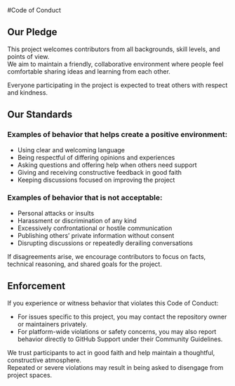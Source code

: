 #Code of Conduct

## Our Pledge

This project welcomes contributors from all backgrounds, skill levels, and points of view.  
We aim to maintain a friendly, collaborative environment where people feel comfortable sharing ideas and learning from each other.

Everyone participating in the project is expected to treat others with respect and kindness.

## Our Standards

### Examples of behavior that helps create a positive environment:

- Using clear and welcoming language
- Being respectful of differing opinions and experiences
- Asking questions and offering help when others need support
- Giving and receiving constructive feedback in good faith
- Keeping discussions focused on improving the project

### Examples of behavior that is not acceptable:

- Personal attacks or insults
- Harassment or discrimination of any kind
- Excessively confrontational or hostile communication
- Publishing others’ private information without consent
- Disrupting discussions or repeatedly derailing conversations

If disagreements arise, we encourage contributors to focus on facts, technical reasoning, and shared goals for the project.

## Enforcement

If you experience or witness behavior that violates this Code of Conduct:

- For issues specific to this project, you may contact the repository owner or maintainers privately.
- For platform-wide violations or safety concerns, you may also report behavior directly to GitHub Support under their Community Guidelines.

We trust participants to act in good faith and help maintain a thoughtful, constructive atmosphere.  
Repeated or severe violations may result in being asked to disengage from project spaces.
